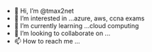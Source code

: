 - 👋 Hi, I’m @tmax2net
- 👀 I’m interested in ...azure, aws, ccna exams
- 🌱 I’m currently learning ...cloud computing 
- 💞️ I’m looking to collaborate on ...
- 📫 How to reach me ...

<!---
tmax2net/tmax2net is a ✨ special ✨ repository because its `README.md` (this file) appears on your GitHub profile.
You can click the Preview link to take a look at your changes.
--->
